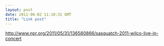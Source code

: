 ```yaml
---
layout: post
date: 2011-06-02 11:10:31 GMT
title: "Link post"
---
```

<http://www.npr.org/2011/05/31/136580866/sasquatch-2011-wilco-live-in-concert>

<p> </p>